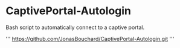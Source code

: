 # CaptivePortal-Autologin
Bash script to automatically connect to a captive portal.

'''
https://github.com/JonasBouchard/CaptivePortal-Autologin.git
'''
